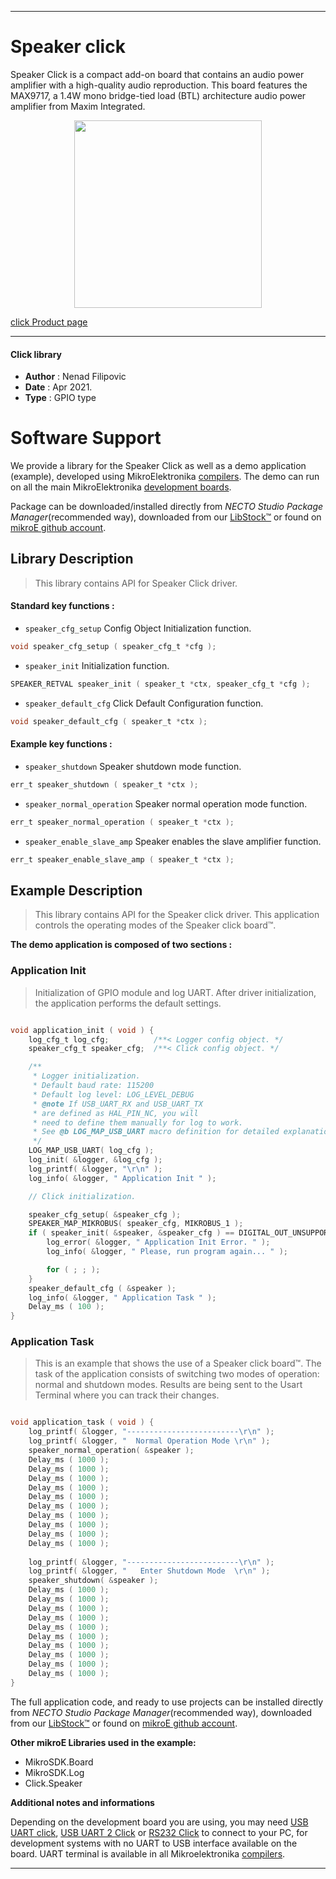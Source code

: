 
---
# Speaker click

Speaker Click is a compact add-on board that contains an audio power amplifier with a high-quality audio reproduction. This board features the MAX9717, a 1.4W mono bridge-tied load (BTL) architecture audio power amplifier from Maxim Integrated.

<p align="center">
  <img src="https://download.mikroe.com/images/click_for_ide/speaker_click.png" height=300px>
</p>

[click Product page](https://www.mikroe.com/speaker-click)

---


#### Click library

- **Author**        : Nenad Filipovic
- **Date**          : Apr 2021.
- **Type**          : GPIO type


# Software Support

We provide a library for the Speaker Click
as well as a demo application (example), developed using MikroElektronika
[compilers](https://www.mikroe.com/necto-studio).
The demo can run on all the main MikroElektronika [development boards](https://www.mikroe.com/development-boards).

Package can be downloaded/installed directly from *NECTO Studio Package Manager*(recommended way), downloaded from our [LibStock&trade;](https://libstock.mikroe.com) or found on [mikroE github account](https://github.com/MikroElektronika/mikrosdk_click_v2/tree/master/clicks).

## Library Description

> This library contains API for Speaker Click driver.

#### Standard key functions :

- `speaker_cfg_setup` Config Object Initialization function.
```c
void speaker_cfg_setup ( speaker_cfg_t *cfg );
```

- `speaker_init` Initialization function.
```c
SPEAKER_RETVAL speaker_init ( speaker_t *ctx, speaker_cfg_t *cfg );
```

- `speaker_default_cfg` Click Default Configuration function.
```c
void speaker_default_cfg ( speaker_t *ctx );
```

#### Example key functions :

- `speaker_shutdown` Speaker shutdown mode function.
```c
err_t speaker_shutdown ( speaker_t *ctx );
```

- `speaker_normal_operation` Speaker normal operation mode function.
```c
err_t speaker_normal_operation ( speaker_t *ctx );
```

- `speaker_enable_slave_amp` Speaker enables the slave amplifier function.
```c
err_t speaker_enable_slave_amp ( speaker_t *ctx );
```

## Example Description

> This library contains API for the Speaker click driver.
> This application controls the operating modes of the 
> Speaker click board™.

**The demo application is composed of two sections :**

### Application Init

> Initialization of GPIO module and log UART.
> After driver initialization, the application performs the default settings.

```c

void application_init ( void ) {
    log_cfg_t log_cfg;          /**< Logger config object. */
    speaker_cfg_t speaker_cfg;  /**< Click config object. */

    /** 
     * Logger initialization.
     * Default baud rate: 115200
     * Default log level: LOG_LEVEL_DEBUG
     * @note If USB_UART_RX and USB_UART_TX 
     * are defined as HAL_PIN_NC, you will 
     * need to define them manually for log to work. 
     * See @b LOG_MAP_USB_UART macro definition for detailed explanation.
     */
    LOG_MAP_USB_UART( log_cfg );
    log_init( &logger, &log_cfg );
    log_printf( &logger, "\r\n" );
    log_info( &logger, " Application Init " );

    // Click initialization.

    speaker_cfg_setup( &speaker_cfg );
    SPEAKER_MAP_MIKROBUS( speaker_cfg, MIKROBUS_1 );
    if ( speaker_init( &speaker, &speaker_cfg ) == DIGITAL_OUT_UNSUPPORTED_PIN ) {
        log_error( &logger, " Application Init Error. " );
        log_info( &logger, " Please, run program again... " );

        for ( ; ; );
    }
    speaker_default_cfg ( &speaker );
    log_info( &logger, " Application Task " );
    Delay_ms ( 100 );
}

```

### Application Task

> This is an example that shows the use of a Speaker click board™.
> The task of the application consists of 
> switching two modes of operation: normal and shutdown modes.
> Results are being sent to the Usart Terminal where you can track their changes.

```c

void application_task ( void ) {
    log_printf( &logger, "-------------------------\r\n" );
    log_printf( &logger, "  Normal Operation Mode \r\n" );
    speaker_normal_operation( &speaker );
    Delay_ms ( 1000 );
    Delay_ms ( 1000 );
    Delay_ms ( 1000 );
    Delay_ms ( 1000 );
    Delay_ms ( 1000 );
    Delay_ms ( 1000 );
    Delay_ms ( 1000 );
    Delay_ms ( 1000 );
    Delay_ms ( 1000 );
    Delay_ms ( 1000 );
    
    log_printf( &logger, "-------------------------\r\n" );
    log_printf( &logger, "   Enter Shutdown Mode  \r\n" );
    speaker_shutdown( &speaker );
    Delay_ms ( 1000 );
    Delay_ms ( 1000 );
    Delay_ms ( 1000 );
    Delay_ms ( 1000 );
    Delay_ms ( 1000 );
    Delay_ms ( 1000 );
    Delay_ms ( 1000 );
    Delay_ms ( 1000 );
    Delay_ms ( 1000 );
    Delay_ms ( 1000 );
}

```

The full application code, and ready to use projects can be installed directly from *NECTO Studio Package Manager*(recommended way), downloaded from our [LibStock&trade;](https://libstock.mikroe.com) or found on [mikroE github account](https://github.com/MikroElektronika/mikrosdk_click_v2/tree/master/clicks).

**Other mikroE Libraries used in the example:**

- MikroSDK.Board
- MikroSDK.Log
- Click.Speaker

**Additional notes and informations**

Depending on the development board you are using, you may need
[USB UART click](https://www.mikroe.com/usb-uart-click),
[USB UART 2 Click](https://www.mikroe.com/usb-uart-2-click) or
[RS232 Click](https://www.mikroe.com/rs232-click) to connect to your PC, for
development systems with no UART to USB interface available on the board. UART
terminal is available in all Mikroelektronika
[compilers](https://shop.mikroe.com/compilers).

---
